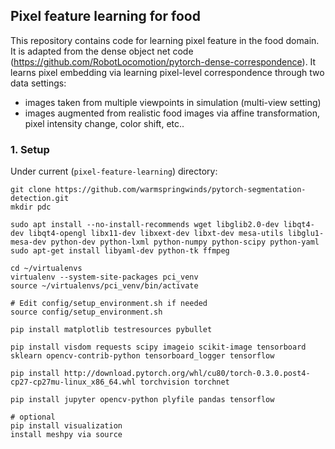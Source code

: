 ## Pixel feature learning for food
This repository contains code for learning pixel feature in the food domain. It is adapted from the dense object net code (https://github.com/RobotLocomotion/pytorch-dense-correspondence). It learns pixel embedding via learning pixel-level correspondence through two data settings:
- images taken from multiple viewpoints in simulation (multi-view setting)
- images augmented from realistic food images via affine transformation, pixel intensity change, color shift, etc..

### 1. Setup
Under current (```pixel-feature-learning```) directory:
```
git clone https://github.com/warmspringwinds/pytorch-segmentation-detection.git
mkdir pdc

sudo apt install --no-install-recommends wget libglib2.0-dev libqt4-dev libqt4-opengl libx11-dev libxext-dev libxt-dev mesa-utils libglu1-mesa-dev python-dev python-lxml python-numpy python-scipy python-yaml
sudo apt-get install libyaml-dev python-tk ffmpeg

cd ~/virtualenvs
virtualenv --system-site-packages pci_venv 
source ~/virtualenvs/pci_venv/bin/activate

# Edit config/setup_environment.sh if needed
source config/setup_environment.sh

pip install matplotlib testresources pybullet

pip install visdom requests scipy imageio scikit-image tensorboard sklearn opencv-contrib-python tensorboard_logger tensorflow

pip install http://download.pytorch.org/whl/cu80/torch-0.3.0.post4-cp27-cp27mu-linux_x86_64.whl torchvision torchnet 

pip install jupyter opencv-python plyfile pandas tensorflow

# optional
pip install visualization
install meshpy via source
```
